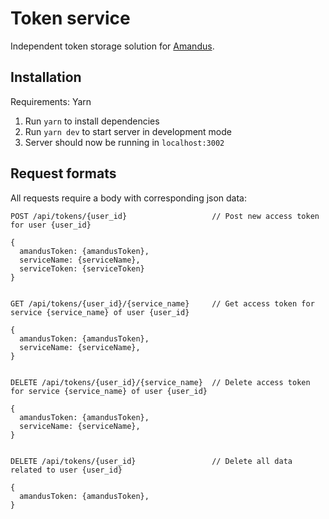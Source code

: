 # Token service  

Independent token storage solution for [Amandus](https://github.com/ohtu-project-eficode/Amandus).  

## Installation

Requirements: Yarn  

1. Run `yarn` to install dependencies  
2. Run `yarn dev` to start server in development mode
3. Server should now be running in `localhost:3002`

## Request formats  

All requests require a body with corresponding json data:

```
POST /api/tokens/{user_id}                   // Post new access token for user {user_id} 

{
  amandusToken: {amandusToken},
  serviceName: {serviceName},
  serviceToken: {serviceToken} 
}


GET /api/tokens/{user_id}/{service_name}     // Get access token for service {service_name} of user {user_id} 

{
  amandusToken: {amandusToken},
  serviceName: {serviceName},
}


DELETE /api/tokens/{user_id}/{service_name}  // Delete access token for service {service_name} of user {user_id}

{
  amandusToken: {amandusToken},
  serviceName: {serviceName},
}


DELETE /api/tokens/{user_id}                 // Delete all data related to user {user_id}

{
  amandusToken: {amandusToken},
}
```




